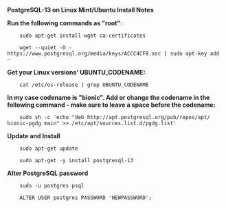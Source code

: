 __PostgreSQL-13 on Linux Mint/Ubuntu Install Notes__

__Run the following commands as "root"__:

		sudo apt-get install wget ca-certificates

		wget --quiet -O - https://www.postgresql.org/media/keys/ACCC4CF8.asc | sudo apt-key add –

__Get your Linux versions' UBUNTU_CODENAME:__

		cat /etc/os-release | grep UBUNTU_CODENAME

__In my case codename is "bionic". Add or change the codename in the following command - make sure to leave a space before the codename:__

		sudo sh -c 'echo "deb http://apt.postgresql.org/pub/repos/apt/ bionic-pgdg main" >> /etc/apt/sources.list.d/pgdg.list'

__Update and Install__

		sudo apt-get update

		sudo apt-get -y install postgresql-13

__Alter PostgreSQL password__

        sudo -u postgres psql

        ALTER USER postgres PASSWORD 'NEWPASSWORD';
